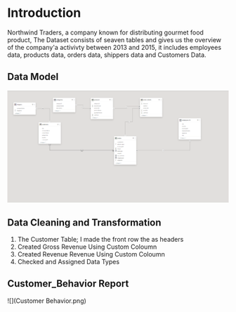 # Introduction
Northwind Traders, a company known for distributing gourmet food product, The Dataset consists of seaven tables and gives us the overview of the company'a activivty between 2013 and 2015, it includes employees data, products data, orders data, shippers data and Customers Data.

## Data Model
![](Data_Model.png)

## Data Cleaning and Transformation
1) The Customer Table; I made the front row the as headers
2) Created Gross Revenue Using Custom Coloumn
3)  Created Revenue Revenue Using Custom Coloumn
4)  Checked and Assigned Data Types

## Customer_Behavior Report
![](Customer Behavior.png)
